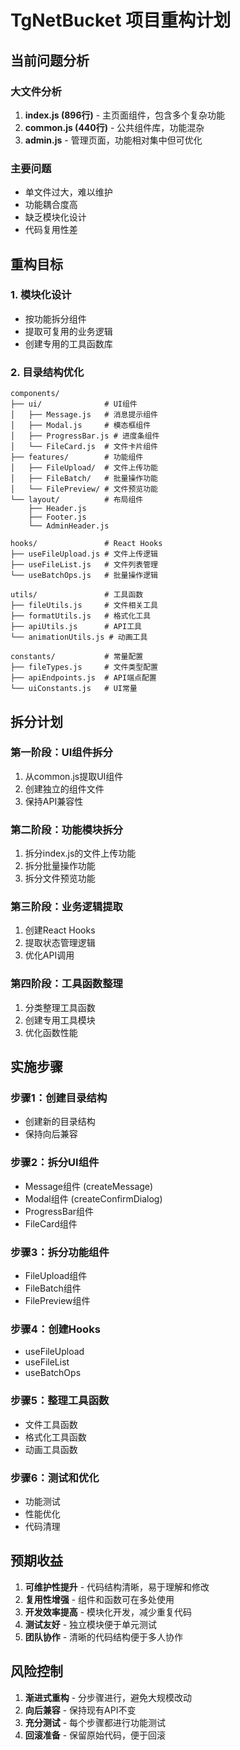 # TgNetBucket 项目重构计划

## 当前问题分析

### 大文件分析
1. **index.js (896行)** - 主页面组件，包含多个复杂功能
2. **common.js (440行)** - 公共组件库，功能混杂
3. **admin.js** - 管理页面，功能相对集中但可优化

### 主要问题
- 单文件过大，难以维护
- 功能耦合度高
- 缺乏模块化设计
- 代码复用性差

## 重构目标

### 1. 模块化设计
- 按功能拆分组件
- 提取可复用的业务逻辑
- 创建专用的工具函数库

### 2. 目录结构优化
```
components/
├── ui/              # UI组件
│   ├── Message.js   # 消息提示组件
│   ├── Modal.js     # 模态框组件
│   ├── ProgressBar.js # 进度条组件
│   └── FileCard.js  # 文件卡片组件
├── features/        # 功能组件
│   ├── FileUpload/  # 文件上传功能
│   ├── FileBatch/   # 批量操作功能
│   └── FilePreview/ # 文件预览功能
└── layout/          # 布局组件
    ├── Header.js
    ├── Footer.js
    └── AdminHeader.js

hooks/               # React Hooks
├── useFileUpload.js # 文件上传逻辑
├── useFileList.js   # 文件列表管理
└── useBatchOps.js   # 批量操作逻辑

utils/               # 工具函数
├── fileUtils.js     # 文件相关工具
├── formatUtils.js   # 格式化工具
├── apiUtils.js      # API工具
└── animationUtils.js # 动画工具

constants/           # 常量配置
├── fileTypes.js     # 文件类型配置
├── apiEndpoints.js  # API端点配置
└── uiConstants.js   # UI常量
```

## 拆分计划

### 第一阶段：UI组件拆分
1. 从common.js提取UI组件
2. 创建独立的组件文件
3. 保持API兼容性

### 第二阶段：功能模块拆分
1. 拆分index.js的文件上传功能
2. 拆分批量操作功能
3. 拆分文件预览功能

### 第三阶段：业务逻辑提取
1. 创建React Hooks
2. 提取状态管理逻辑
3. 优化API调用

### 第四阶段：工具函数整理
1. 分类整理工具函数
2. 创建专用工具模块
3. 优化函数性能

## 实施步骤

### 步骤1：创建目录结构
- 创建新的目录结构
- 保持向后兼容

### 步骤2：拆分UI组件
- Message组件 (createMessage)
- Modal组件 (createConfirmDialog)
- ProgressBar组件
- FileCard组件

### 步骤3：拆分功能组件
- FileUpload组件
- FileBatch组件
- FilePreview组件

### 步骤4：创建Hooks
- useFileUpload
- useFileList
- useBatchOps

### 步骤5：整理工具函数
- 文件工具函数
- 格式化工具函数
- 动画工具函数

### 步骤6：测试和优化
- 功能测试
- 性能优化
- 代码清理

## 预期收益

1. **可维护性提升** - 代码结构清晰，易于理解和修改
2. **复用性增强** - 组件和函数可在多处使用
3. **开发效率提高** - 模块化开发，减少重复代码
4. **测试友好** - 独立模块便于单元测试
5. **团队协作** - 清晰的代码结构便于多人协作

## 风险控制

1. **渐进式重构** - 分步骤进行，避免大规模改动
2. **向后兼容** - 保持现有API不变
3. **充分测试** - 每个步骤都进行功能测试
4. **回滚准备** - 保留原始代码，便于回滚